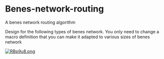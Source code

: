 # Benes-network-routing
A benes network routing algorithm

Design for the following types of benes network. You only need to change a macro definition that you can make it adapted to various sizes of benes network 

[![RBp9u8.png](https://z3.ax1x.com/2021/06/30/RBp9u8.png)](https://imgtu.com/i/RBp9u8)

